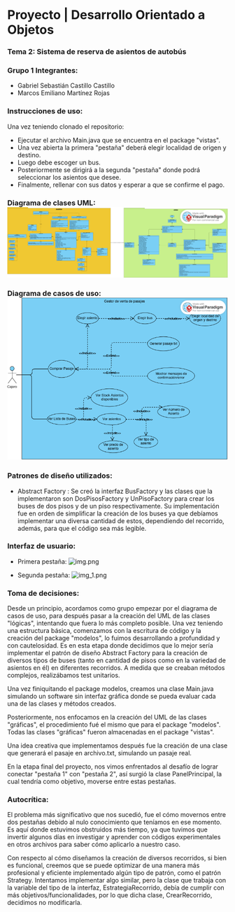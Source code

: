 # Proyecto | Desarrollo Orientado a Objetos
### Tema 2: Sistema de reserva de asientos de autobús
### Grupo 1 Integrantes: 
 - Gabriel Sebastián Castillo Castillo
 - Marcos Emiliano Martínez Rojas

### Instrucciones de uso: 
Una vez teniendo clonado el repositorio: 
- Ejecutar el archivo Main.java que se encuentra en el package "vistas".
- Una vez abierta la primera "pestaña" deberá elegir localidad de origen y destino.
- Luego debe escoger un bus. 
- Posteriormente se dirigirá a la segunda "pestaña" donde podrá seleccionar los asientos que desee.
- Finalmente, rellenar con sus datos y esperar a que se confirme el pago.

### Diagrama de clases UML:![DiagramaClases.png](src/main/resources/DiagramaClases.png)
### Diagrama de casos de uso: ![DiagramaDeCasosDeUso.png](src/main/resources/CasosUso.png)
### Patrones de diseño utilizados:
- Abstract Factory : Se creó la interfaz BusFactory y las clases que la implementaron
  son DosPisosFactory y UnPisoFactory para crear los buses de dos pisos y de un piso
  respectivamente. Su implementación fue en orden de simplificar
  la creación de los buses ya que debíamos implementar una diversa cantidad de estos, dependiendo del recorrido, además, para que el código sea más legible.


### Interfaz de usuario:
- Primera pestaña: ![img.png](src/main/resources/pestañaUno.png)

- Segunda pestaña: ![img_1.png](src/main/resources/pestañaDos.png)

### Toma de decisiones:
Desde un principio, acordamos como grupo empezar por el diagrama de casos de uso, para después pasar a
la creación del UML de las clases "lógicas", intentando que fuera
lo más completo posible. Una vez teniendo una estructura básica, comenzamos con la escritura de código y la creación del package "modelos",
lo fuimos desarrollando a profundidad y con cautelosidad. Es en esta etapa donde decidimos que lo mejor sería implementar el patrón de diseño
Abstract Factory para la creación de diversos tipos de buses (tanto en cantidad de pisos como en la variedad de asientos en él) en diferentes recorridos.
A medida que se creaban métodos complejos, realizábamos test unitarios.


Una vez finiquitando el package modelos, creamos una clase Main.java simulando un software sin interfaz gráfica donde se pueda evaluar cada una de las clases y métodos
creados.


Posteriormente, nos enfocamos en la creación del UML de las clases "gráficas", el procedimiento fué el mismo que para el package "modelos". Todas
las clases "gráficas" fueron almacenadas en el package "vistas".


Una idea creativa que implementamos después fue la creación de una clase que generará el pasaje en archivo.txt, simulando un pasaje real.


En la etapa final del proyecto, nos vimos enfrentados al desafío de lograr conectar "pestaña 1" con "pestaña 2", así surgió la clase PanelPrincipal, la cual tendría
como objetivo, moverse entre estas pestañas.




### Autocrítica:
El problema más significativo que nos sucedió, fue el cómo movernos entre dos pestañas
debido al nulo conocimiento que teníamos en ese momento. Es aquí donde estuvimos obstruidos más tiempo,
ya que tuvimos que invertir algunos días en investigar y aprender con códigos experimentales en otros archivos para saber cómo
aplicarlo a nuestro caso.


Con respecto al cómo diseñamos la creación de diversos recorridos, si bien es funcional, creemos que se puede optimizar
de una manera más profesional y eficiente implementado algún tipo de patrón, como el patrón Strategy. Intentamos implementar algo similar,
pero la clase que trabaja con la variable del tipo de la interfaz, EstrategiaRecorrido,
debía de cumplir con más objetivos/funcionalidades, por lo que dicha clase, CrearRecorrido, decidimos no modificarla.
 
